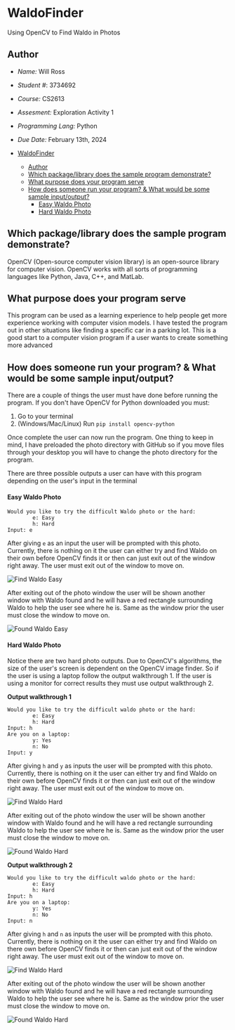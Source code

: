 # WaldoFinder
Using OpenCV to Find Waldo in Photos

## Author

- *Name:* Will Ross
- *Student #*: 3734692
- *Course:* CS2613
- *Assesment:* Exploration Activity 1
- *Programming Lang:* Python
- *Due Date:* February 13th, 2024

- [WaldoFinder](#waldofinder)
  - [Author](#author)
  - [Which package/library does the sample program demonstrate?](#which-packagelibrary-does-the-sample-program-demonstrate)
  - [What purpose does your program serve](#what-purpose-does-your-program-serve)
  - [How does someone run your program? \& What would be some sample input/output?](#how-does-someone-run-your-program--what-would-be-some-sample-inputoutput)
      - [Easy Waldo Photo](#easy-waldo-photo)
      - [Hard Waldo Photo](#hard-waldo-photo)




## Which package/library does the sample program demonstrate?

OpenCV (Open-source computer vision library) is an open-source library for computer vision. OpenCV works with all sorts of programming languages like Python, Java, C++, and MatLab. 

## What purpose does your program serve

This program can be used as a learning experience to help people get more experience working with computer vision models. I have tested the program out in other situations like finding a specific car in a parking lot. This is a good start to a computer vision program if a user wants to create something more advanced 

## How does someone run your program? & What would be some sample input/output?

There are a couple of things the user must have done before running the program.
If you don't have OpenCV for Python downloaded you must:

1. Go to your terminal
2. (Windows/Mac/Linux) Run `pip install opencv-python`

Once complete the user can now run the program. One thing to keep in mind, I have preloaded the photo directory with GitHub so if you move files through your desktop you will have to change the photo directory for the program.

There are three possible outputs a user can have with this program depending on the user's input in the terminal

#### Easy Waldo Photo
```
Would you like to try the difficult Waldo photo or the hard:
        e: Easy
        h: Hard
Input: e
```
After giving `e` as an input the user will be prompted with this photo. Currently, there is nothing on it the user can either try and find Waldo on their own before OpenCV finds it or then can just exit out of the window right away. The user must exit out of the window to move on.

![Find Waldo Easy](DocumentationAssests/WaldoEasyStartPhoto.png)

After exiting out of the photo window the user will be shown another window with Waldo found and he will have a red rectangle surrounding Waldo to help the user see where he is. Same as the window prior the user must close the window to move on.

![Found Waldo Easy](DocumentationAssests/foundPhotoEasy.png)

#### Hard Waldo Photo

Notice there are two hard photo outputs. Due to OpenCV's algorithms, the size of the user's screen is dependent on the OpenCV image finder. So if the user is using a laptop follow the output walkthrough 1. If the user is using a monitor for correct results they must use output walkthrough 2.

**Output walkthrough 1**

```
Would you like to try the difficult waldo photo or the hard:
        e: Easy
        h: Hard
Input: h
Are you on a laptop:
        y: Yes
        n: No
Input: y
```
After giving `h` and `y` as inputs the user will be prompted with this photo. Currently, there is nothing on it the user can either try and find Waldo on their own before OpenCV finds it or then can just exit out of the window right away. The user must exit out of the window to move on.

![Find Waldo Hard](DocumentationAssests/WaldoHardStartPhoto.png)

After exiting out of the photo window the user will be shown another window with Waldo found and he will have a red rectangle surrounding Waldo to help the user see where he is. Same as the window prior the user must close the window to move on.

![Found Waldo Hard](DocumentationAssests/foundPhotoHard.png)



**Output walkthrough 2**

```
Would you like to try the difficult waldo photo or the hard:
        e: Easy
        h: Hard
Input: h
Are you on a laptop:
        y: Yes
        n: No
Input: n
```
After giving `h` and `n` as inputs the user will be prompted with this photo. Currently, there is nothing on it the user can either try and find Waldo on there own before OpenCV finds it or then can just exit out of the window right away. The user must exit out of the window to move on.

![Find Waldo Hard](DocumentationAssests/WaldoHardStartPhoto.png)

After exiting out of the photo window the user will be shown another window with Waldo found and he will have a red rectangle surrounding Waldo to help the user see where he is. Same as the window prior the user must close the window to move on.

![Found Waldo Hard](DocumentationAssests/foundPhotoHard.png)


